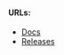 #### URLs:
- [Docs](https://github.com/grafana/k6-operator/blob/main/README.md)
- [Releases](https://github.com/grafana/k6-operator/releases)
